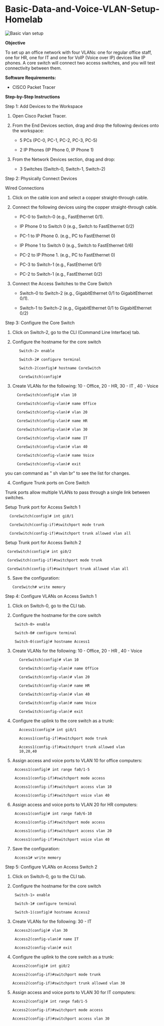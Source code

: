# Basic-Data-and-Voice-VLAN-Setup-Homelab





![Basic vlan setup](https://github.com/user-attachments/assets/400a7f72-88d4-4e61-8564-f518303462db)



  **Objective**
  
To set up an office network with four VLANs: one for regular office staff, one for HR,
one for IT and one for VoIP (Voice over IP) devices like IP phones. A core switch will
connect two access switches, and you will test connectivity between them.


**Software Requirements:**
  - CISCO Packet Tracer

**Step-by-Step Instructions**

Step 1: Add Devices to the Workspace

1. Open Cisco Packet Tracer.

2. From the End Devices section, drag and drop the following devices onto the
workspace:

    - 5 PCs (PC-0, PC-1, PC-2, PC-3, PC-5)

    - 2 IP Phones (IP Phone 0, IP Phone 1)

3. From the Network Devices section, drag and drop:
 
    - 3 Switches (Switch-0, Switch-1, Switch-2)

Step 2: Physically Connect Devices

Wired Connections
  1. Click on the cable icon and select a copper straight-through cable.
    
  2. Connect the following devices using the copper straight-through cable.
     
      - PC-0 to Switch-0 (e.g., FastEthernet 0/1).
       
      - IP Phone 0 to Switch 0 (e.g., Switch to FastEthernet 0/2)
     
      - PC-1 to IP Phone 0. (e.g., PC to FastEthernet 0)
     
      - IP Phone 1 to Switch 0 (e.g., Switch to FastEthernet 0/6)
     
      - PC-2 to IP Phone 1. (e.g., PC to FastEthernet 0)
     
      - PC-3 to Switch-1 (e.g., FastEthernet 0/1)
     
      - PC-2 to Switch-1 (e.g., FastEthernet 0/2)
     
5. Connect the Access Switches to the Core Switch 
      - Switch-0 to Switch-2 (e.g., GigabitEthernet 0/1 to GigabitEthernet 0/1).
   
      - Switch-1 to Switch-2 (e.g., GigabitEthernet 0/1 to GigabitEthernet 0/2)

Step 3: Configure the Core Switch

1. Click on Switch-2, go to the CLI (Command Line Interface) tab.

2. Configure the hostname for the core switch

    
          Switch-2> enable
       
          Switch-2# configure terminal

          Switch-2(config)# hostname CoreSwitch
    
          CoreSwitch(config)#

3. Create VLANs for the following: 10 - Office, 20 - HR, 30 - IT , 40 - Voice
   
         CoreSwitch(config)# vlan 10

         CoreSwitch(config-vlan)# name Office

         CoreSwitch(config-vlan)# vlan 20

         CoreSwitch(config-vlan)# name HR

         CoreSwitch(config-vlan)# vlan 30

         CoreSwitch(config-vlan)# name IT

         CoreSwitch(config-vlan)# vlan 40

         CoreSwitch(config-vlan)# name Voice

         CoreSwitch(config-vlan)# exit

you can command as " sh vlan br" to see the list for changes.

4. Configure Trunk ports on Core Switch

Trunk ports allow multiple VLANs to pass through a single link between
switches.

Setup Trunk port for Access Switch 1

      CoreSwitch(config)# int gi0/1
   
      CoreSwitch(config-if)#switchport mode trunk
   
      CoreSwitch(config-if)#switchport trunk allowed vlan all

Setup Trunk port for Access Switch 2

     CoreSwitch(config)# int gi0/2
  
     CoreSwitch(config-if)#switchport mode trunk

     CoreSwitch(config-if)#switchport trunk allowed vlan all

5. Save the configuration:
   
       CoreSwitch# write memory

Step 4: Configure VLANs on Access Switch 1

1. Click on Switch-0, go to the CLI tab.

2. Configure the hostname for the core switch
   
        Switch-0> enable
 
        Switch-0# configure terminal

        Switch-0(config)# hostname Access1

5. Create VLANs for the following: 10 - Office, 20 - HR , 40 - Voice

          CoreSwitch(config)# vlan 10

          CoreSwitch(config-vlan)# name Office

          CoreSwitch(config-vlan)# vlan 20

          CoreSwitch(config-vlan)# name HR
   
          CoreSwitch(config-vlan)# vlan 40
   
          CoreSwitch(config-vlan)# name Voice
   
          CoreSwitch(config-vlan)# exit
 

4. Configure the uplink to the core switch as a trunk:

          Access1(config)# int gi0/1

          Access1(config-if)#switchport mode trunk

          Access1(config-if)#switchport trunk allowed vlan
          10,20,40

5. Assign access and voice ports to VLAN 10 for office computers:

        Access1(config)# int range fa0/1-5

        Access1(config-if)#switchport mode access

        Access1(config-if)#switchport access vlan 10
   
        Access1(config-if)#switchport voice vlan 40

  
6. Assign access and voice ports to VLAN 20 for HR computers:

        Access1(config)# int range fa0/6-10

        Access1(config-if)#switchport mode access
   
        Access1(config-if)#switchport access vlan 20
   
        Access1(config-if)#switchport voice vlan 40


7. Save the configuration:

        Access1# write memory

Step 5: Configure VLANs on Access Switch 2
1. Click on Switch-0, go to the CLI tab.
   
2. Configure the hostname for the core switch
   
        Switch-1> enable
   
        Switch-1# configure terminal
   
        Switch-1(config)# hostname Access2
3. Create VLANs for the following: 30 - IT
   
        Access2(config)# vlan 30

        Access2(config-vlan)# name IT

        Access2(config-vlan)# exit

4. Configure the uplink to the core switch as a trunk:
     
       Access2(config)# int gi0/2
   
       Access2(config-if)#switchport mode trunk
    
       Access2(config-if)#switchport trunk allowed vlan 30
   
5. Assign access and voice ports to VLAN 30 for IT computers:
    
       Access2(config)# int range fa0/1-5
 
       Access2(config-if)#switchport mode access

       Access2(config-if)#switchport access vlan 30
